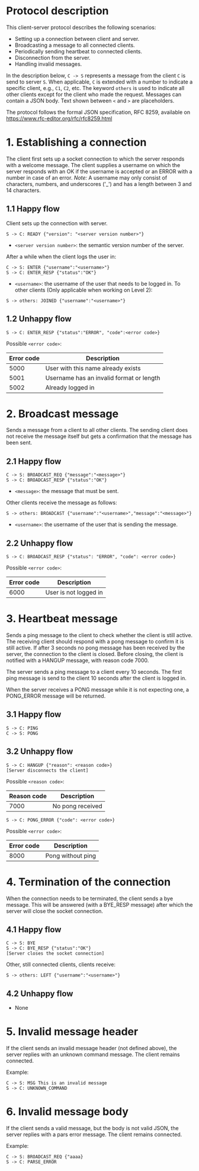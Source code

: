 # Protocol description

This client-server protocol describes the following scenarios:
- Setting up a connection between client and server.
- Broadcasting a message to all connected clients.
- Periodically sending heartbeat to connected clients.
- Disconnection from the server.
- Handling invalid messages.

In the description below, `C -> S` represents a message from the client `C` is send to server `S`. When applicable, `C` is extended with a number to indicate a specific client, e.g., `C1`, `C2`, etc. The keyword `others` is used to indicate all other clients except for the client who made the request. Messages can contain a JSON body. Text shown between `<` and `>` are placeholders.

The protocol follows the formal JSON specification, RFC 8259, available on https://www.rfc-editor.org/rfc/rfc8259.html

# 1. Establishing a connection

The client first sets up a socket connection to which the server responds with a welcome message. The client supplies a username on which the server responds with an OK if the username is accepted or an ERROR with a number in case of an error.
_Note:_ A username may only consist of characters, numbers, and underscores ('_') and has a length between 3 and 14 characters.

## 1.1 Happy flow

Client sets up the connection with server.
```
S -> C: READY {"version": "<server version number>"}
```
- `<server version number>`: the semantic version number of the server.

After a while when the client logs the user in:
```
C -> S: ENTER {"username":"<username>"}
S -> C: ENTER_RESP {"status":"OK"}
```

- `<username>`: the username of the user that needs to be logged in.
      To other clients (Only applicable when working on Level 2):
```
S -> others: JOINED {"username":"<username>"}
```

## 1.2 Unhappy flow
```
S -> C: ENTER_RESP {"status":"ERROR", "code":<error code>}
```      
Possible `<error code>`:

| Error code | Description                              |
|------------|------------------------------------------|
| 5000       | User with this name already exists       |
| 5001       | Username has an invalid format or length |      
| 5002       | Already logged in                        |

# 2. Broadcast message

Sends a message from a client to all other clients. The sending client does not receive the message itself but gets a confirmation that the message has been sent.

## 2.1 Happy flow

```
C -> S: BROADCAST_REQ {"message":"<message>"}
S -> C: BROADCAST_RESP {"status":"OK"}
```
- `<message>`: the message that must be sent.

Other clients receive the message as follows:
```
S -> others: BROADCAST {"username":"<username>","message":"<message>"}   
```   
- `<username>`: the username of the user that is sending the message.

## 2.2 Unhappy flow

```
S -> C: BROADCAST_RESP {"status": "ERROR", "code": <error code>}
```
Possible `<error code>`:

| Error code | Description            |
|------------|------------------------|
| 6000       | User is not logged in  |

# 3. Heartbeat message

Sends a ping message to the client to check whether the client is still active. The receiving client should respond with a pong message to confirm it is still active. If after 3 seconds no pong message has been received by the server, the connection to the client is closed. Before closing, the client is notified with a HANGUP message, with reason code 7000.

The server sends a ping message to a client every 10 seconds. The first ping message is send to the client 10 seconds after the client is logged in.

When the server receives a PONG message while it is not expecting one, a PONG_ERROR message will be returned.

## 3.1 Happy flow

```
S -> C: PING
C -> S: PONG
```     

## 3.2 Unhappy flow

```
S -> C: HANGUP {"reason": <reason code>}
[Server disconnects the client]
```      
Possible `<reason code>`:

| Reason code | Description      |
|-------------|------------------|
| 7000        | No pong received |    

```
S -> C: PONG_ERROR {"code": <error code>}
```
Possible `<error code>`:

| Error code | Description         |
|------------|---------------------|
| 8000       | Pong without ping   |    

# 4. Termination of the connection

When the connection needs to be terminated, the client sends a bye message. This will be answered (with a BYE_RESP message) after which the server will close the socket connection.

## 4.1 Happy flow
```
C -> S: BYE
S -> C: BYE_RESP {"status":"OK"}
[Server closes the socket connection]
```

Other, still connected clients, clients receive:
```
S -> others: LEFT {"username":"<username>"}
```

## 4.2 Unhappy flow

- None

# 5. Invalid message header

If the client sends an invalid message header (not defined above), the server replies with an unknown command message. The client remains connected.

Example:
```
C -> S: MSG This is an invalid message
S -> C: UNKNOWN_COMMAND
```

# 6. Invalid message body

If the client sends a valid message, but the body is not valid JSON, the server replies with a pars error message. The client remains connected.

Example:
```
C -> S: BROADCAST_REQ {"aaaa}
S -> C: PARSE_ERROR
```